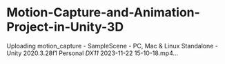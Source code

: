 # Motion-Capture-and-Animation-Project-in-Unity-3D

Uploading motion_capture - SampleScene - PC, Mac & Linux Standalone - Unity 2020.3.28f1 Personal _DX11_ 2023-11-22 15-10-18.mp4…
